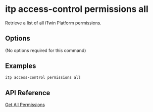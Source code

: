 # itp access-control permissions all

Retrieve a list of all iTwin Platform permissions.

## Options

(No options required for this command)

## Examples

```bash
itp access-control permissions all
```

## API Reference

[Get All Permissions](https://developer.bentley.com/apis/access-control-v2/operations/get-all-permissions/)
